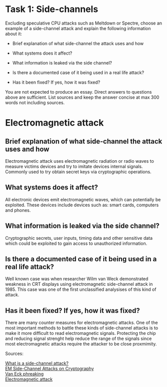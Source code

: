 # Task 1: Side-channels
Excluding speculative CPU attacks such as Meltdown or Spectre, choose an example of a side-channel attack and explain the following information about it:

- Brief explanation of what side-channel the attack uses and how

- What systems does it affect?

- What information is leaked via the side channel?

- Is there a documented case of it being used in a real life attack?

- Has it been fixed? If yes, how it was fixed?

You are not expected to produce an essay. Direct answers to questions above are sufficient. List sources and keep the answer concise at max 300 words not including sources.

# Electromagnetic attack
## Brief explanation of what side-channel the attack uses and how
Electromagnetic attack uses electromagnetic radiation or radio waves to measure victims devices and try to imitate devices internal signals. Commonly used to try obtain secret keys via cryptographic operations.
## What systems does it affect?
All electronic devices emit electromagnetic waves, which can potentially be exploited. These devices include devices such as: smart cards, computers and phones.
## What information is leaked via the side channel?
Cryptographic secrets, user inputs, timing data and other sensitive data which could be exploited to gain access to unauthorized information.
## Is there a documented case of it being used in a real life attack?
Well known case was when researcher Wilm van Weck demonstrated weakness in CRT displays using electromagnetic side-channel attack in 1985. This case was one of the first unclassified analysises of this kind of attack.
## Has it been fixed? If yes, how it was fixed?
There are many counter measures for electromagnetic attacks. One of the most important methods to battle these kinds of side-channel attacks is to make it more difficult to read electromagnetic signals. Protecting the chip and reducing signal strenght help reduce the range of the signals since most electromagnetic attacks require the attacker to be close proxmimity.

Sources:

[What is a side-channel attack? ](https://www.techtarget.com/searchsecurity/definition/side-channel-attack)  
[EM Side-Channel Attacks on Cryptography ](https://www.allaboutcircuits.com/technical-articles/em-side-channel-attacks-on-cryptography/)  
[Van Eck phreaking](https://en.wikipedia.org/wiki/Van_Eck_phreaking)  
[Electromagnetic attack](https://en.wikipedia.org/wiki/Electromagnetic_attack)  